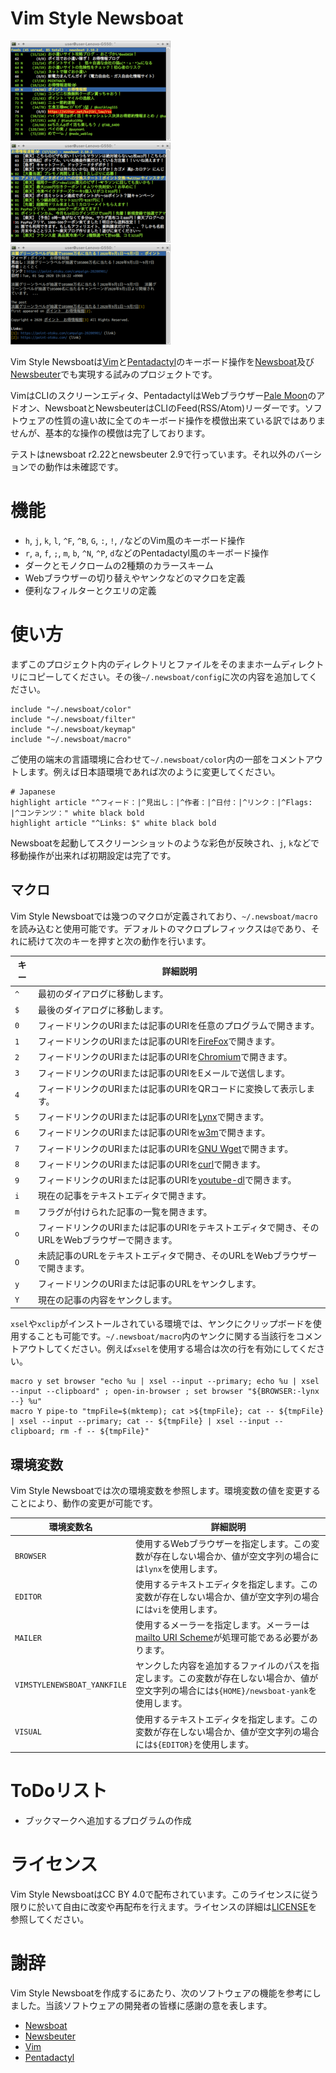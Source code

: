 # Vim Style Newsboat

[![Screenshot of Feed List](images/thumbnails/color-feedlist.png)](images/color-feedlist.png "Screenshot of Feed List") [![Screenshot of Article List](images/thumbnails/color-articlelist.png)](images/color-articlelist.png "Screenshot of Article List") [![Screenshot of Article](images/thumbnails/color-article.png)](images/color-article.png "Screenshot of Article")

Vim Style Newsboatは[Vim](https://www.vim.org/)と[Pentadactyl](https://github.com/pentadactyl/pentadactyl)のキーボード操作を[Newsboat](https://newsboat.org/)及び[Newsbeuter](https://www.newsbeuter.org/)でも実現する試みのプロジェクトです。

VimはCLIのスクリーンエディタ、PentadactylはWebブラウザー[Pale Moon](https://www.palemoon.org/)のアドオン、NewsboatとNewsbeuterはCLIのFeed(RSS/Atom)リーダーです。ソフトウェアの性質の違い故に全てのキーボード操作を模倣出来ている訳ではありませんが、基本的な操作の模倣は完了しております。

テストはnewsboat r2.22とnewsbeuter 2.9で行っています。それ以外のバーションでの動作は未確認です。

# 機能

 * `h`, `j`, `k`, `l`, `^F`, `^B`, `G`, `:`, `!`, `/`などのVim風のキーボード操作
 * `r`, `a`, `f`, `;`, `m`, `b`, `^N`, `^P`, `d`などのPentadactyl風のキーボード操作
 * ダークとモノクロームの2種類のカラースキーム
 * Webブラウザーの切り替えやヤンクなどのマクロを定義
 * 便利なフィルターとクエリの定義

# 使い方

まずこのプロジェクト内のディレクトリとファイルをそのままホームディレクトリにコピーしてください。その後`~/.newsboat/config`に次の内容を追加してください。

~~~
include "~/.newsboat/color"
include "~/.newsboat/filter"
include "~/.newsboat/keymap"
include "~/.newsboat/macro"
~~~

ご使用の端末の言語環境に合わせて`~/.newsboat/color`内の一部をコメントアウトします。例えば日本語環境であれば次のように変更してください。

~~~
# Japanese
highlight article "^フィード：|^見出し：|^作者：|^日付：|^リンク：|^Flags: |^コンテンツ：" white black bold
highlight article "^Links: $" white black bold
~~~

Newsboatを起動してスクリーンショットのような彩色が反映され、`j`, `k`などで移動操作が出来れば初期設定は完了です。

## マクロ

Vim Style Newsboatでは幾つのマクロが定義されており、`~/.newsboat/macro`を読み込むと使用可能です。デフォルトのマクロプレフィックスは`@`であり、それに続けて次のキーを押すと次の動作を行います。

| キー | 詳細説明 |
| ---- | -------- |
| `^` | 最初のダイアログに移動します。 |
| `$` | 最後のダイアログに移動します。 |
| `0` | フィードリンクのURIまたは記事のURIを任意のプログラムで開きます。 |
| `1` | フィードリンクのURIまたは記事のURIを[FireFox](https://www.mozilla.org/firefox/)で開きます。 |
| `2` | フィードリンクのURIまたは記事のURIを[Chromium](https://www.chromium.org/Home)で開きます。 |
| `3` | フィードリンクのURIまたは記事のURIをEメールで送信します。 |
| `4` | フィードリンクのURIまたは記事のURIをQRコードに変換して表示します。 |
| `5` | フィードリンクのURIまたは記事のURIを[Lynx](http://lynx.browser.org/)で開きます。 |
| `6` | フィードリンクのURIまたは記事のURIを[w3m](http://w3m.sourceforge.net/)で開きます。 |
| `7` | フィードリンクのURIまたは記事のURIを[GNU Wget](https://www.gnu.org/software/wget/)で開きます。 |
| `8` | フィードリンクのURIまたは記事のURIを[curl](https://curl.haxx.se/)で開きます。 |
| `9` | フィードリンクのURIまたは記事のURIを[youtube-dl](https://youtube-dl.org/)で開きます。 |
| `i` | 現在の記事をテキストエディタで開きます。 |
| `m` | フラグが付けられた記事の一覧を開きます。 |
| `o` | フィードリンクのURIまたは記事のURIをテキストエディタで開き、そのURLをWebブラウザーで開きます。 |
| `O` | 未読記事のURLをテキストエディタで開き、そのURLをWebブラウザーで開きます。 |
| `y` | フィードリンクのURIまたは記事のURLをヤンクします。 |
| `Y` | 現在の記事の内容をヤンクします。 |

`xsel`や`xclip`がインストールされている環境では、ヤンクにクリップボードを使用することも可能です。`~/.newsboat/macro`内のヤンクに関する当該行をコメントアウトしてください。例えば`xsel`を使用する場合は次の行を有効にしてください。

~~~
macro y set browser "echo %u | xsel --input --primary; echo %u | xsel --input --clipboard" ; open-in-browser ; set browser "${BROWSER:-lynx --} %u"
macro Y pipe-to "tmpFile=$(mktemp); cat >${tmpFile}; cat -- ${tmpFile} | xsel --input --primary; cat -- ${tmpFile} | xsel --input --clipboard; rm -f -- ${tmpFile}"
~~~

## 環境変数

Vim Style Newsboatでは次の環境変数を参照します。環境変数の値を変更することにより、動作の変更が可能です。

| 環境変数名 | 詳細説明 |
| ---------- | -------- |
| `BROWSER` | 使用するWebブラウザーを指定します。この変数が存在しない場合か、値が空文字列の場合には`lynx`を使用します。 |
| `EDITOR` | 使用するテキストエディタを指定します。この変数が存在しない場合か、値が空文字列の場合には`vi`を使用します。 |
| `MAILER` | 使用するメーラーを指定します。メーラーは[mailto URI Scheme](https://www.ietf.org/rfc/rfc6068.txt)が処理可能である必要があります。 |
| `VIMSTYLENEWSBOAT_YANKFILE` | ヤンクした内容を追加するファイルのパスを指定します。この変数が存在しない場合か、値が空文字列の場合には`${HOME}/newsboat-yank`を使用します。 |
| `VISUAL` | 使用するテキストエディタを指定します。この変数が存在しない場合か、値が空文字列の場合には`${EDITOR}`を使用します。 |

# ToDoリスト

 * ブックマークへ追加するプログラムの作成

# ライセンス

Vim Style NewsboatはCC BY 4.0で配布されています。このライセンスに従う限りに於いて自由に改変や再配布を行えます。ライセンスの詳細は[LICENSE](LICENSE)を参照してください。

# 謝辞

Vim Style Newsboatを作成するにあたり、次のソフトウェアの機能を参考にしました。当該ソフトウェアの開発者の皆様に感謝の意を表します。

 * [Newsboat](https://newsboat.org/)
 * [Newsbeuter](https://github.com/akrennmair/newsbeuter)
 * [Vim](https://www.vim.org/)
 * [Pentadactyl](https://github.com/pentadactyl/pentadactyl)
